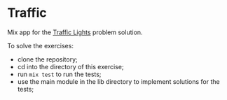 # Traffic

Mix app for the [Traffic Lights](https://gist.github.com/biserz/03ee0e11efa6106987cbc88bcfa6d58e) problem solution.

To solve the exercises:

- clone the repository;
- cd into the directory of this exercise;
- run `mix test` to run the tests;
- use the main module in the lib directory to implement solutions for the tests;
